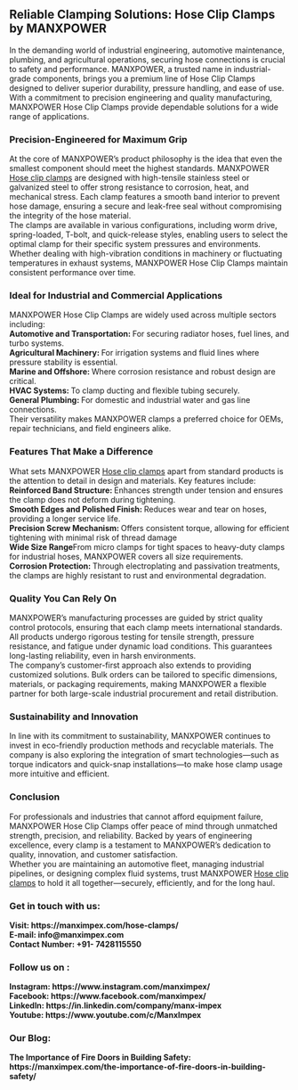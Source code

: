 <h2>Reliable Clamping Solutions: Hose Clip Clamps by MANXPOWER</h2>
In the demanding world of industrial engineering, automotive maintenance, plumbing, and agricultural operations, securing hose connections is crucial to safety and performance. MANXPOWER, a trusted name in industrial-grade components, brings you a premium line of Hose Clip Clamps designed to deliver superior durability, pressure handling, and ease of use. With a commitment to precision engineering and quality manufacturing, MANXPOWER Hose Clip Clamps provide dependable solutions for a wide range of applications.<br>
<h3>Precision-Engineered for Maximum Grip</h3>
At the core of MANXPOWER’s product philosophy is the idea that even the smallest component should meet the highest standards. MANXPOWER <a href="https://manximpex.com/hose-clamps/" title="Hose clip clamps" alt"Hose clip clamps" <a>Hose clip clamps</a> are designed with high-tensile stainless steel or galvanized steel to offer strong resistance to corrosion, heat, and mechanical stress. Each clamp features a smooth band interior to prevent hose damage, ensuring a secure and leak-free seal without compromising the integrity of the hose material.<br>
The clamps are available in various configurations, including worm drive, spring-loaded, T-bolt, and quick-release styles, enabling users to select the optimal clamp for their specific system pressures and environments. Whether dealing with high-vibration conditions in machinery or fluctuating temperatures in exhaust systems, MANXPOWER Hose Clip Clamps maintain consistent performance over time.<br>
<h3>Ideal for Industrial and Commercial Applications</h3>
MANXPOWER Hose Clip Clamps are widely used across multiple sectors including:<br>
<b>Automotive and Transportation: </b>For securing radiator hoses, fuel lines, and turbo systems.<br>
<b>Agricultural Machinery: </b>For irrigation systems and fluid lines where pressure stability is essential.<br>
<b>Marine and Offshore: </b>Where corrosion resistance and robust design are critical.<br>
<b>HVAC Systems: </b>To clamp ducting and flexible tubing securely.<br>
<b>General Plumbing: </b>For domestic and industrial water and gas line connections.<br>
Their versatility makes MANXPOWER clamps a preferred choice for OEMs, repair technicians, and field engineers alike.<br>
<h3>Features That Make a Difference</h3>
What sets MANXPOWER <a href="https://manximpex.com/hose-clamps/" title="Hose clip clamps" alt"Hose clip clamps" <a>Hose clip clamps</a> apart from standard products is the attention to detail in design and materials. Key features include:<br>
<b>Reinforced Band Structure: </b>Enhances strength under tension and ensures the clamp does not deform during tightening.<br>
<b>Smooth Edges and Polished Finish: </b>Reduces wear and tear on hoses, providing a longer service life.<br>
<b>Precision Screw Mechanism: </b>Offers consistent torque, allowing for efficient tightening with minimal risk of thread damage<br>
<b>Wide Size Range</b>From micro clamps for tight spaces to heavy-duty clamps for industrial hoses, MANXPOWER covers all size requirements.<br>
<b>Corrosion Protection: </b> Through electroplating and passivation treatments, the clamps are highly resistant to rust and environmental degradation.<br>
<h3>Quality You Can Rely On</h3>
MANXPOWER’s manufacturing processes are guided by strict quality control protocols, ensuring that each clamp meets international standards. All products undergo rigorous testing for tensile strength, pressure resistance, and fatigue under dynamic load conditions. This guarantees long-lasting reliability, even in harsh environments.<br>
The company’s customer-first approach also extends to providing customized solutions. Bulk orders can be tailored to specific dimensions, materials, or packaging requirements, making MANXPOWER a flexible partner for both large-scale industrial procurement and retail distribution.<br>
<h3>Sustainability and Innovation</h3>
In line with its commitment to sustainability, MANXPOWER continues to invest in eco-friendly production methods and recyclable materials. The company is also exploring the integration of smart technologies—such as torque indicators and quick-snap installations—to make hose clamp usage more intuitive and efficient.<br>
<h3>Conclusion</h3>
For professionals and industries that cannot afford equipment failure, MANXPOWER Hose Clip Clamps offer peace of mind through unmatched strength, precision, and reliability. Backed by years of engineering excellence, every clamp is a testament to MANXPOWER’s dedication to quality, innovation, and customer satisfaction.<br>
Whether you are maintaining an automotive fleet, managing industrial pipelines, or designing complex fluid systems, trust MANXPOWER <a href="https://manximpex.com/hose-clamps/" title="Hose clip clamps" alt"Hose clip clamps" <a>Hose clip clamps</a> to hold it all together—securely, efficiently, and for the long haul.<br>
<h3>Get in touch with us:</h3>
<b>Visit: https://manximpex.com/hose-clamps/ </b><br>
<b>E-mail: info@manximpex.com </b><br>
<b>Contact Number: +91- 7428115550</b><br>
<h3>Follow us on :</h3>
<b>Instagram: https://www.instagram.com/manximpex/ </b><br>
<b>Facebook: https://www.facebook.com/manximpex/ </b><br>
<b>LinkedIn: https://in.linkedin.com/company/manx-impex </b><br>
<b>Youtube: https://www.youtube.com/c/ManxImpex </b><br>
<h3>Our Blog:</h3>
<b>The Importance of Fire Doors in Building Safety: https://manximpex.com/the-importance-of-fire-doors-in-building-safety/ </b>
